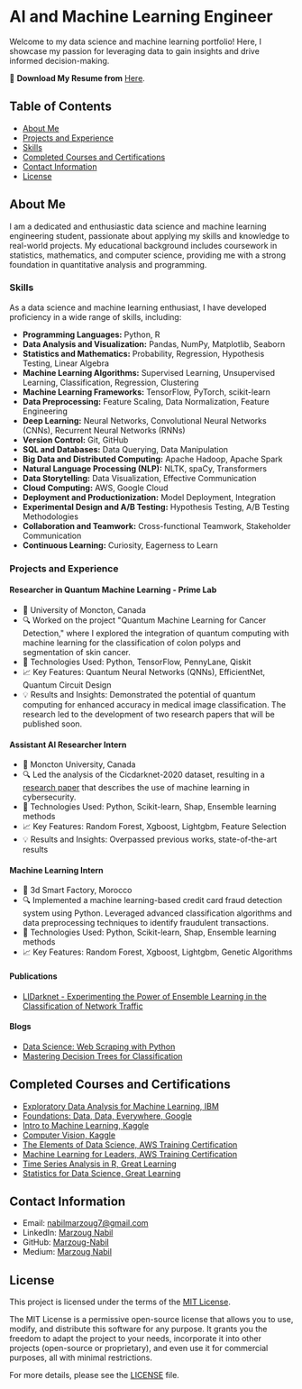 # AI and Machine Learning Engineer

Welcome to my data science and machine learning portfolio! Here, I showcase my passion for leveraging data to gain insights and drive informed decision-making.

📄 **Download My Resume from** [Here](Curriculum_Vitae.pdf).

## Table of Contents
- [About Me](#about-me)
- [Projects and Experience](#projects-and-experience)
- [Skills](#skills)
- [Completed Courses and Certifications](#completed-courses-and-certifications)
- [Contact Information](#contact-information)
- [License](#license)

## About Me

I am a dedicated and enthusiastic data science and machine learning engineering student, passionate about applying my skills and knowledge to real-world projects. My educational background includes coursework in statistics, mathematics, and computer science, providing me with a strong foundation in quantitative analysis and programming.

### Skills

As a data science and machine learning enthusiast, I have developed proficiency in a wide range of skills, including:

- **Programming Languages:** Python, R
- **Data Analysis and Visualization:** Pandas, NumPy, Matplotlib, Seaborn
- **Statistics and Mathematics:** Probability, Regression, Hypothesis Testing, Linear Algebra
- **Machine Learning Algorithms:** Supervised Learning, Unsupervised Learning, Classification, Regression, Clustering
- **Machine Learning Frameworks:** TensorFlow, PyTorch, scikit-learn
- **Data Preprocessing:** Feature Scaling, Data Normalization, Feature Engineering
- **Deep Learning:** Neural Networks, Convolutional Neural Networks (CNNs), Recurrent Neural Networks (RNNs)
- **Version Control:** Git, GitHub
- **SQL and Databases:** Data Querying, Data Manipulation
- **Big Data and Distributed Computing:** Apache Hadoop, Apache Spark
- **Natural Language Processing (NLP):** NLTK, spaCy, Transformers
- **Data Storytelling:** Data Visualization, Effective Communication
- **Cloud Computing:** AWS, Google Cloud
- **Deployment and Productionization:** Model Deployment, Integration
- **Experimental Design and A/B Testing:** Hypothesis Testing, A/B Testing Methodologies
- **Collaboration and Teamwork:** Cross-functional Teamwork, Stakeholder Communication
- **Continuous Learning:** Curiosity, Eagerness to Learn

### Projects and Experience

#### Researcher in Quantum Machine Learning - Prime Lab
- 🏢 University of Moncton, Canada
- 🔍 Worked on the project "Quantum Machine Learning for Cancer Detection," where I explored the integration of quantum computing with machine learning for the classification of colon polyps and segmentation of skin cancer.
- 🚀 Technologies Used: Python, TensorFlow, PennyLane, Qiskit
- 📈 Key Features: Quantum Neural Networks (QNNs), EfficientNet, Quantum Circuit Design
- 💡 Results and Insights: Demonstrated the potential of quantum computing for enhanced accuracy in medical image classification. The research led to the development of two research papers that will be published soon.

#### Assistant AI Researcher Intern
- 🏢 Moncton University, Canada
- 🔍 Led the analysis of the Cicdarknet-2020 dataset, resulting in a [research paper](Research_paper.pdf) that describes the use of machine learning in cybersecurity.
- 🚀 Technologies Used: Python, Scikit-learn, Shap, Ensemble learning methods
- 📈 Key Features: Random Forest, Xgboost, Lightgbm, Feature Selection
- 💡 Results and Insights: Overpassed previous works, state-of-the-art results

#### Machine Learning Intern
- 🏢 3d Smart Factory, Morocco
- 🔍 Implemented a machine learning-based credit card fraud detection system using Python. Leveraged advanced classification algorithms and data preprocessing techniques to identify fraudulent transactions.
- 🚀 Technologies Used: Python, Scikit-learn, Shap, Ensemble learning methods
- 📈 Key Features: Random Forest, Xgboost, Lightgbm, Genetic Algorithms

#### Publications
- [LIDarknet - Experimenting the Power of Ensemble Learning in the Classification of Network Traffic](https://easychair.org/publications/preprint/xCx5)

#### Blogs
- [Data Science: Web Scraping with Python](https://medium.com/@nabilmarzoug49/data-science-web-scraping-with-python-b4b1d7655242)
- [Mastering Decision Trees for Classification](https://medium.com/@nabilmarzoug49/mastering-decision-trees-for-classification-unleashing-their-full-potential-13c018cbbfb5)

## Completed Courses and Certifications
- [Exploratory Data Analysis for Machine Learning, IBM](https://www.coursera.org/account/accomplishments/verify/34LJCZUPVA6N)
- [Foundations: Data, Data, Everywhere, Google](https://www.coursera.org/account/accomplishments/verify/6LEDVANJDJVD)
- [Intro to Machine Learning, Kaggle](https://www.kaggle.com/learn/intro-to-machine-learning)
- [Computer Vision, Kaggle](https://www.kaggle.com/learn/certification/marzougnabil/computer-vision)
- [The Elements of Data Science, AWS Training Certification](https://www.amazon.com/courses/certificates/dd9d0fd6-271d-4dc2-b01c-b23031c67630)
- [Machine Learning for Leaders, AWS Training Certification](https://www.amazon.com/courses/certificates/928203ac-5bbf-4ae5-a864-6b121d324263)
- [Time Series Analysis in R, Great Learning](https://olympus.mygreatlearning.com/courses/12392/certificate)
- [Statistics for Data Science, Great Learning](https://olympus.mygreatlearning.com/courses/80409/certificate)

## Contact Information

- Email: nabilmarzoug7@gmail.com
- LinkedIn: [Marzoug Nabil](https://www.linkedin.com/in/marzoug-nabil-427103229/)
- GitHub: [Marzoug-Nabil](https://github.com/Marzoug-Nabil)
- Medium: [Marzoug Nabil](https://medium.com/@nabilmarzoug49)

## License

This project is licensed under the terms of the [MIT License](LICENSE).

The MIT License is a permissive open-source license that allows you to use, modify, and distribute this software for any purpose. It grants you the freedom to adapt the project to your needs, incorporate it into other projects (open-source or proprietary), and even use it for commercial purposes, all with minimal restrictions.

For more details, please see the [LICENSE](LICENSE) file.
